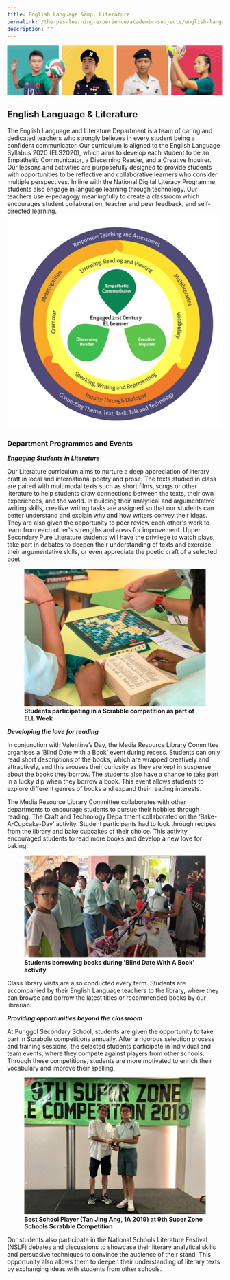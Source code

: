 ```yaml
---
title: English Language &amp; Literature
permalink: /the-pss-learning-experience/academic-subjects/english-language-n-literature/
description: ""
---
```

![](/images/Our%20School/subbanner.jpg)

## English Language &amp; Literature

The English Language and Literature Department is a team of caring and dedicated teachers who strongly believes in every student being a confident communicator. Our curriculum is aligned to the English Language Syllabus 2020 (ELS2020), which aims to develop each student to be an Empathetic Communicator, a Discerning Reader, and a Creative Inquirer. Our lessons and activities are purposefully designed to provide students with opportunities to be reflective and collaborative learners who consider multiple perspectives. In line with the National Digital Literacy Programme, students also engage in language learning through technology. Our teachers use e-pedagogy meaningfully to create a classroom which encourages student collaboration, teacher and peer feedback, and self-directed learning. ![](/images/el%2021st%20cc%20learner.png)

### Department Programmes and Events

***Engaging Students in Literature***

Our Literature curriculum aims to nurture a deep appreciation of literary craft in local and international poetry and prose. The texts studied in class are paired with multimodal texts such as short films, songs or other literature to help students draw connections between the texts, their own experiences, and the world. In building their analytical and argumentative writing skills, creative writing tasks are assigned so that our students can better understand and explain why and how writers convey their ideas. They are also given the opportunity to peer review each other's work to learn from each other's strengths and areas for improvement. Upper Secondary Pure Literature students will have the privilege to watch plays, take part in debates to deepen their understanding of texts and exercise their argumentative skills, or even appreciate the poetic craft of a selected poet.

<figure>
<img src="/images/Academic%20Subjects/English%20Language%20&amp;%20Literature/Scrabble%20Competition.jpg">
<figcaption> <strong> Students participating in a Scrabble competition as part of ELL Week</strong> </figcaption>
</figure>

***Developing the love for reading***

In conjunction with Valentine’s Day, the Media Resource Library Committee organises a ‘Blind Date with a Book’ event during recess. Students can only read short descriptions of the books, which are wrapped creatively and attractively, and this arouses their curiosity as they are kept in suspense about the books they borrow. The students also have a chance to take part in a lucky dip when they borrow a book. This event allows students to explore different genres of books and expand their reading interests.

The Media Resource Library Committee collaborates with other departments to encourage students to pursue their hobbies through reading. The Craft and Technology Department collaborated on the ‘Bake-A-Cupcake-Day’ activity. Student participants had to look through recipes from the library and bake cupcakes of their choice. This activity encouraged students to read more books and develop a new love for baking!

<figure>
<img src="/images/Academic%20Subjects/English%20Language%20&amp;%20Literature/Student%20queueing%20up%20to%20borrow%20books%20in%20Blind%20Date%20With%20A%20Book%20activity.jpg">
<figcaption> <strong> Students borrowing books during 'Blind Date With A Book' activity </strong> </figcaption>
</figure>
 
Class library visits are also conducted every term. Students are accompanied by their English Language teachers to the library, where they can browse and borrow the latest titles or recommended books by our librarian.   


***Providing opportunities beyond the classroom***

At Punggol Secondary School, students are given the opportunity to take part in Scrabble competitions annually. After a rigorous selection process and training sessions, the selected students participate in individual and team events, where they compete against players from other schools. Through these competitions, students are more motivated to enrich their vocabulary and improve their spelling. 

<figure>
<img src="/images/Academic%20Subjects/English%20Language%20&amp;%20Literature/Best%20School%20Player%20(Tan%20Jing%20Ang,%201A%202019)%20at%209th%20Super%20Zone%20Schools%20Scrabble%20Competition.jpg">
<figcaption> <strong>Best School Player (Tan Jing Ang, 1A 2019) at 9th Super Zone Schools Scrabble Competition </strong> </figcaption>
</figure>

Our students also participate in the National Schools Literature Festival (NSLF) debates and discussions to showcase their literary analytical skills and persuasive techniques to convince the audience of their stand. This opportunity also allows them to deepen their understanding of literary texts by exchanging ideas with students from other schools.




